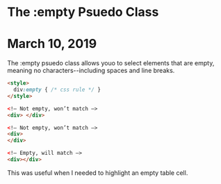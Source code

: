 # The :empty Psuedo Class
# March 10, 2019

The :empty psuedo class allows youo to select elements that are empty, meaning no characters--including spaces and line breaks.

```html
<style>
  div:empty { /* css rule */ }
</style>

<!— Not empty, won’t match —>
<div> </div>

<!— Not empty, won’t match —>
<div>
</div>

<!— Empty, will match —>
<div></div>
```

This was useful when I needed to highlight an empty table cell.
